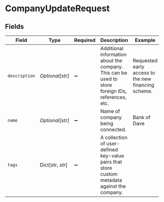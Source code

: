 # CompanyUpdateRequest


## Fields

| Field                                                                                             | Type                                                                                              | Required                                                                                          | Description                                                                                       | Example                                                                                           |
| ------------------------------------------------------------------------------------------------- | ------------------------------------------------------------------------------------------------- | ------------------------------------------------------------------------------------------------- | ------------------------------------------------------------------------------------------------- | ------------------------------------------------------------------------------------------------- |
| `description`                                                                                     | *Optional[str]*                                                                                   | :heavy_minus_sign:                                                                                | Additional information about the company. This can be used to store foreign IDs, references, etc. | Requested early access to the new financing scheme.                                               |
| `name`                                                                                            | *Optional[str]*                                                                                   | :heavy_minus_sign:                                                                                | Name of company being connected.                                                                  | Bank of Dave                                                                                      |
| `tags`                                                                                            | Dict[str, *str*]                                                                                  | :heavy_minus_sign:                                                                                | A collection of user-defined key-value pairs that store custom metadata against the company.      |                                                                                                   |